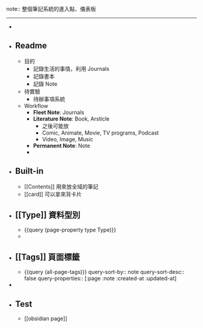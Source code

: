 note:: 整個筆記系統的進入點、儀表板

- ---
-
- ## Readme
	- 目的
		- 記錄生活的事情，利用 Journals
		- 記錄書本
		- 記錄 Note
	- 待實驗
		- 待辦事項系統
	- Workflow
		- **Fleet Note**: Journals
		- **Literature Note**: Book, Arsticle
			- 之後可能放
			- Comic, Animate, Movie, TV programs, Podcast
			- Video, Image, Music
		- **Permanent Note**: Note
		-
- ## Built-in
	- [[Contents]] 用來放全域的筆記
	- [[card]] 可以拿來背卡片
- ## [[Type]] 資料型別
	- {{query (page-property type Type)}}
	-
- ## [[Tags]] 頁面標籤
	- {{query (all-page-tags)}}
	  query-sort-by:: note
	  query-sort-desc:: false
	  query-properties:: [:page :note :created-at :updated-at]
-
- ## Test
	- [[obsidian page]]